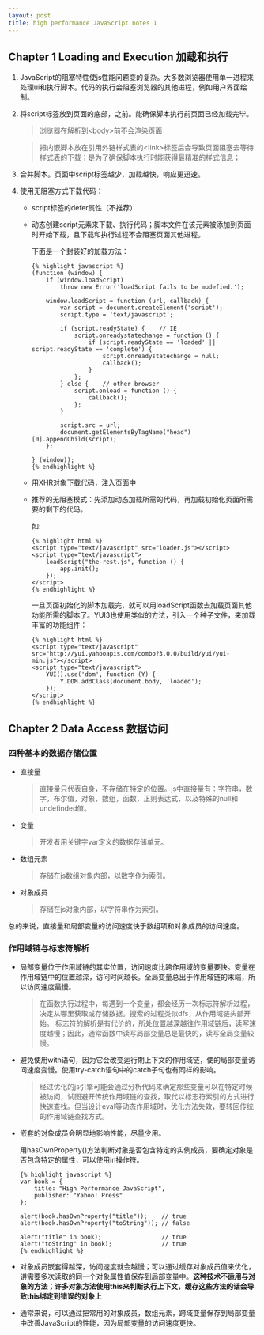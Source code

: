 ```yaml
---
layout: post
title: high performance JavaScript notes 1
---
```


## Chapter 1 Loading and Execution 加载和执行

1.	JavaScript的阻塞特性使js性能问题变的复杂。大多数浏览器使用单一进程来处理ui和执行脚本。代码的执行会阻塞浏览器的其他进程，例如用户界面绘制。
2. 	将script标签放到页面的底部，</body>之前。能确保脚本执行前页面已经加载完毕。

    > 浏览器在解析到\<body\>前不会渲染页面
    
    > 把内嵌脚本放在引用外链样式表的\<link\>标签后会导致页面阻塞去等待样式表的下载；是为了确保脚本执行时能获得最精准的样式信息；

3. 	合并脚本。页面中script标签越少，加载越快，响应更迅速。
4. 	使用无阻塞方式下载代码：
 	* 	script标签的defer属性（不推荐）
	* 	动态创建script元素来下载、执行代码；脚本文件在该元素被添加到页面时开始下载，且下载和执行过程不会阻塞页面其他进程。
    
      	下面是一个封装好的加载方法：
    
			{% highlight javascript %}
			(function (window) {
			    if (window.loadScript) 
			        throw new Error('loadScript fails to be modefied.');
			        
			    window.loadScript = function (url, callback) {
			        var script = document.createElement('script');
			        script.type = 'text/javascript';
			
			        if (script.readyState) {    // IE
			            script.onreadystatechange = function () {
			                if (script.readyState == 'loaded' || script.readyState == 'complete') {
			                    script.onreadystatechange = null;
			                    callback();
			                }
			            };
			        } else {    // other browser
			            script.onload = function () {
			                callback();
			            };
			        }
			
			        script.src = url;
			        document.getElementsByTagName("head")[0].appendChild(script);
			    };
			
			} (window));
			{% endhighlight %}
		
	* 	用XHR对象下载代码，注入页面中
	* 	推荐的无阻塞模式：先添加动态加载所需的代码，再加载初始化页面所需要的剩下的代码。
	
	  	如:
    
			{% highlight html %}
			<script type="text/javascript" src="loader.js"></script>
			<script type="text/javascript">
			    loadScript("the-rest.js", function () {
			        app.init();
			    });
			</script>
			{% endhighlight %}
	
	  	一旦页面初始化的脚本加载完，就可以用loadScript函数去加载页面其他功能所需的脚本了。YUI3也使用类似的方法，引入一个种子文件，来加载丰富的功能组件：

			{% highlight html %}
			<script type="text/javascript" src="http://yui.yahooapis.com/combo?3.0.0/build/yui/yui-min.js"></script>
			<script type="text/javascript">
				YUI().use('dom', function (Y) {
				    Y.DOM.addClass(document.body, 'loaded');
				});
			</script>
			{% endhighlight %}
	 
## Chapter 2 Data Access 数据访问

### 四种基本的数据存储位置

* 	直接量
	> 直接量只代表自身，不存储在特定的位置。js中直接量有：字符串，数字，布尔值，对象，数组，函数，正则表达式，以及特殊的null和undefinded值。
* 	变量
	> 开发者用关键字var定义的数据存储单元。
* 	数组元素
	> 存储在js数组对象内部，以数字作为索引。
* 	对象成员
	> 存储在js对象内部，以字符串作为索引。
	
总的来说，直接量和局部变量的访问速度快于数组项和对象成员的访问速度。

### 作用域链与标志符解析

* 	局部变量位于作用域链的其实位置，访问速度比跨作用域的变量要快。变量在作用域链中的位置越深，访问时间越长。全局变量总出于作用域链的末端，所以访问速度最慢。
	
	> 在函数执行过程中，每遇到一个变量，都会经历一次标志符解析过程，决定从哪里获取或存储数据。搜索的过程类似dfs，从作用域链头部开始。
	> 标志符的解析是有代价的，所处位置越深越往作用域链后，读写速度越慢；因此，通常函数中读写局部变量总是最快的，读写全局变量较慢。
	
* 	避免使用with语句，因为它会改变运行期上下文的作用域链，使的局部变量访问速度变慢。使用try-catch语句中的catch子句也有同样的影响。
	
	> 经过优化的js引擎可能会通过分析代码来确定那些变量可以在特定时候被访问，试图避开传统作用域链的查找，取代以标志符索引的方式进行快速查找。但当设计eval等动态作用域时，优化方法失效，要转回传统的作用域链查找方式。
	
* 	嵌套的对象成员会明显地影响性能，尽量少用。

  	用hasOwnProperty()方法判断对象是否包含特定的实例成员，要确定对象是否包含特定的属性，可以使用in操作符。
  
		{% highlight javascript %}
		var book = {
		    title: "High Performance JavaScript",
		    publisher: "Yahoo! Press"
		};
		
		alert(book.hasOwnProperty("title"));    // true
		alert(book.hasOwnProperty("toString")); // false
		
		alert("title" in book);                 // true
		alert("toString" in book);              // true
		{% endhighlight %}
  		
* 	对象成员嵌套得越深，访问速度就会越慢；可以通过缓存对象成员值来优化，讲需要多次读取的同一个对象属性值保存到局部变量中。<strong>这种技术不适用与对象的方法；许多对象方法使用this来判断执行上下文，缓存这些方法的话会导致this绑定到错误的对象上</strong>

* 	通常来说，可以通过把常用的对象成员，数组元素，跨域变量保存到局部变量中改善JavaScript的性能，因为局部变量的访问速度更快。